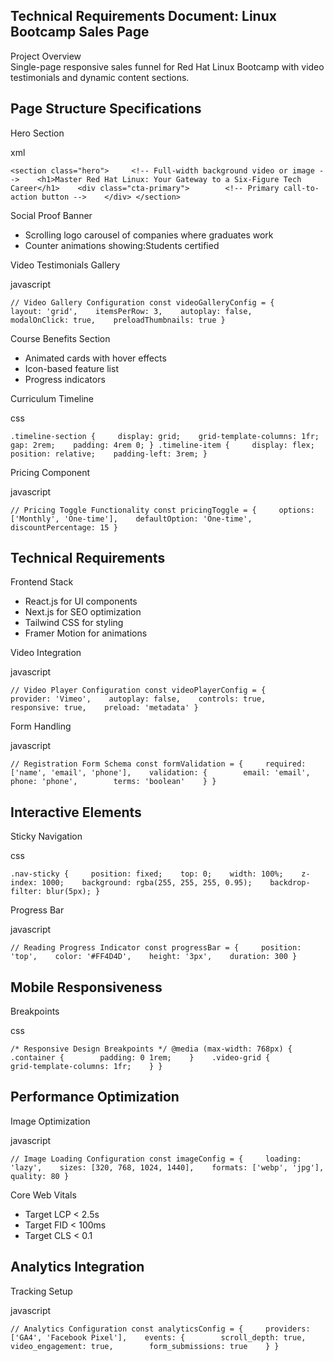 ## Technical Requirements Document: Linux Bootcamp Sales Page

Project Overview  
Single-page responsive sales funnel for Red Hat Linux Bootcamp with video testimonials and dynamic content sections.

## Page Structure Specifications

Hero Section

xml

`<section class="hero">     <!-- Full-width background video or image -->    <h1>Master Red Hat Linux: Your Gateway to a Six-Figure Tech Career</h1>    <div class="cta-primary">        <!-- Primary call-to-action button -->    </div> </section>`

Social Proof Banner

*   Scrolling logo carousel of companies where graduates work
*   Counter animations showing:Students certified

Video Testimonials Gallery

javascript

`// Video Gallery Configuration const videoGalleryConfig = {     layout: 'grid',    itemsPerRow: 3,    autoplay: false,    modalOnClick: true,    preloadThumbnails: true }`

Course Benefits Section

*   Animated cards with hover effects
*   Icon-based feature list
*   Progress indicators

Curriculum Timeline

css

`.timeline-section {     display: grid;    grid-template-columns: 1fr;    gap: 2rem;    padding: 4rem 0; } .timeline-item {     display: flex;    position: relative;    padding-left: 3rem; }`

Pricing Component

javascript

`// Pricing Toggle Functionality const pricingToggle = {     options: ['Monthly', 'One-time'],    defaultOption: 'One-time',    discountPercentage: 15 }`

## Technical Requirements

Frontend Stack

*   React.js for UI components
*   Next.js for SEO optimization
*   Tailwind CSS for styling
*   Framer Motion for animations

Video Integration

javascript

`// Video Player Configuration const videoPlayerConfig = {     provider: 'Vimeo',    autoplay: false,    controls: true,    responsive: true,    preload: 'metadata' }`

Form Handling

javascript

`// Registration Form Schema const formValidation = {     required: ['name', 'email', 'phone'],    validation: {        email: 'email',        phone: 'phone',        terms: 'boolean'    } }`

## Interactive Elements

Sticky Navigation

css

`.nav-sticky {     position: fixed;    top: 0;    width: 100%;    z-index: 1000;    background: rgba(255, 255, 255, 0.95);    backdrop-filter: blur(5px); }`

Progress Bar

javascript

`// Reading Progress Indicator const progressBar = {     position: 'top',    color: '#FF4D4D',    height: '3px',    duration: 300 }`

## Mobile Responsiveness

Breakpoints

css

`/* Responsive Design Breakpoints */ @media (max-width: 768px) {     .container {        padding: 0 1rem;    }    .video-grid {        grid-template-columns: 1fr;    } }`

## Performance Optimization

Image Optimization

javascript

`// Image Loading Configuration const imageConfig = {     loading: 'lazy',    sizes: [320, 768, 1024, 1440],    formats: ['webp', 'jpg'],    quality: 80 }`

Core Web Vitals

*   Target LCP < 2.5s
*   Target FID < 100ms
*   Target CLS < 0.1

## Analytics Integration

Tracking Setup

javascript

`// Analytics Configuration const analyticsConfig = {     providers: ['GA4', 'Facebook Pixel'],    events: {        scroll_depth: true,        video_engagement: true,        form_submissions: true    } }`


